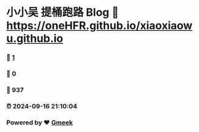 # 小小吴 提桶跑路 Blog :link: https://oneHFR.github.io/xiaoxiaowu.github.io 
### :page_facing_up: [1](https://oneHFR.github.io/xiaoxiaowu.github.io/tag.html) 
### :speech_balloon: 0 
### :hibiscus: 937 
### :alarm_clock: 2024-09-16 21:10:04 
### Powered by :heart: [Gmeek](https://github.com/Meekdai/Gmeek)
